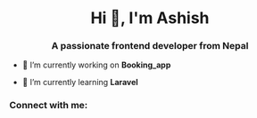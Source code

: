 <h1 align="center">Hi 👋, I'm Ashish</h1>
<h3 align="center">A passionate frontend developer from Nepal</h3>

- 🔭 I’m currently working on **Booking_app**

- 🌱 I’m currently learning **Laravel**

<h3 align="left">Connect with me:</h3>
<p align="left">
</p>

